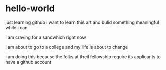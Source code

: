 # hello-world
just learning github 
i want to learn this art and bulid something meaningful while i can 



i am craving for a sandwhich right now 

i am about to go to a college and my life is about to change 


i am doing this because the folks at theil fellowship require its applicants to have a github account 
